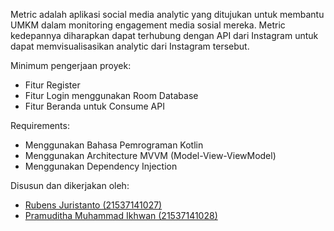 Metric adalah aplikasi social media analytic yang ditujukan untuk membantu UMKM dalam monitoring engagement media sosial mereka. Metric kedepannya diharapkan dapat terhubung dengan API dari Instagram untuk dapat memvisualisasikan analytic dari Instagram tersebut.

Minimum pengerjaan proyek:
- Fitur Register
- Fitur Login menggunakan Room Database
- Fitur Beranda untuk Consume API

Requirements:
- Menggunakan Bahasa Pemrograman Kotlin
- Menggunakan Architecture MVVM (Model-View-ViewModel)
- Menggunakan Dependency Injection

Disusun dan dikerjakan oleh: 
- [Rubens Juristanto (21537141027)](github.com/flatmoon101) 
- [Pramuditha Muhammad Ikhwan (21537141028)](github.com/prammmoe)
